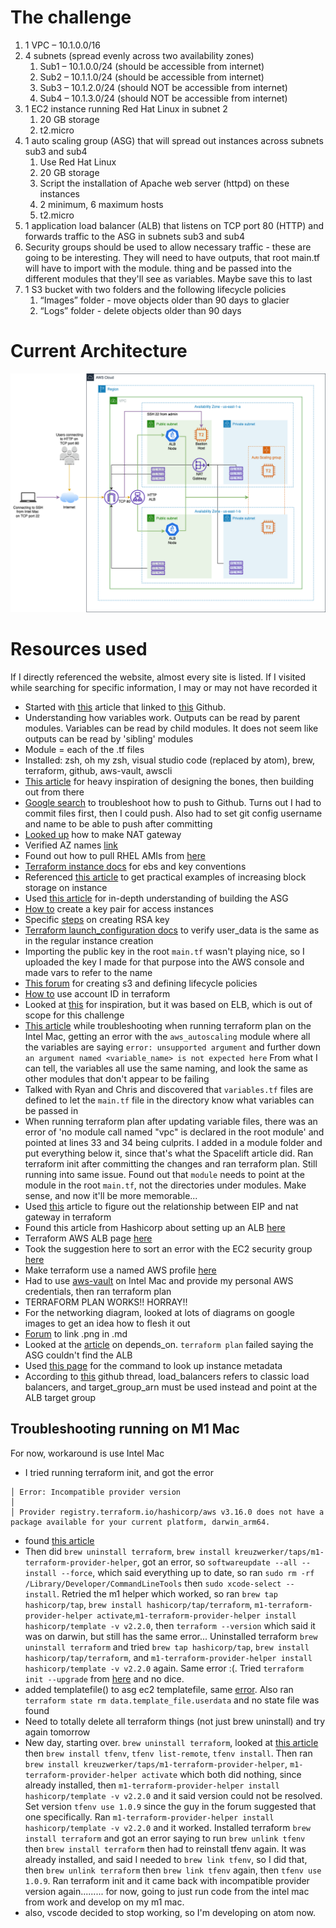 # The challenge
1. 1 VPC – 10.1.0.0/16
1. 4 subnets (spread evenly across two availability zones)
    1. Sub1 – 10.1.0.0/24 (should be accessible from internet)
    1. Sub2 – 10.1.1.0/24 (should be accessible from internet)
    1. Sub3 – 10.1.2.0/24 (should NOT be accessible from internet)
    1. Sub4 – 10.1.3.0/24 (should NOT be accessible from internet)
1. 1 EC2 instance running Red Hat Linux in subnet 2
    1. 20 GB storage
    1. t2.micro
1. 1 auto scaling group (ASG) that will spread out instances across subnets sub3 and sub4
    1. Use Red Hat Linux
    1. 20 GB storage
    1. Script the installation of Apache web server (httpd) on these instances
    1. 2 minimum, 6 maximum hosts
    1. t2.micro
1. 1 application load balancer (ALB) that listens on TCP port 80 (HTTP) and forwards traffic to the ASG in subnets sub3 and sub4
1. Security groups should be used to allow necessary traffic - these are going to be interesting. They will need to have outputs, that root main.tf will have to import with the module. thing and be passed into the different modules that they'll see as variables. Maybe save this to last
1. 1 S3 bucket with two folders and the following lifecycle policies
    1. “Images” folder - move objects older than 90 days to glacier
    1. “Logs” folder - delete objects older than 90 days

# Current Architecture
![Architecture diagram](./terraform-challenge-arch-diagram.drawio.png)


# Resources used
If I directly referenced the website, almost every site is listed. If I visited while searching for specific information, I may or may not have recorded it
- Started with [this](https://spacelift.io/blog/terraform-output) article that linked to [this](https://github.com/spacelift-io-blog-posts/Blog-Technical-Content/tree/master/terraform-output/modules) Github.
- Understanding how variables work. Outputs can be read by parent modules. Variables can be read by child modules. It does not seem like outputs can be read by 'sibling' modules
- Module = each of the .tf files
- Installed: zsh, oh my zsh, visual studio code (replaced by atom), brew, terraform, github, aws-vault, awscli
- [This article](https://spacelift.io/blog/terraform-output) for heavy inspiration of designing the bones, then building out from there
- [Google search](https://www.google.com/search?q=error%3A+src+refspec+main+does+not+match+any+error%3A+failed+to+push+some+refs+to+when+pushing+main+to+new+repo&oq=error%3A+src+refspec+main+does+not+match+any+error%3A+failed+to+push+some+refs+to+when+pushing+main+to+new+repo&aqs=chrome..69i57j69i58.4557j0j1&sourceid=chrome&ie=UTF-8) to troubleshoot how to push to Github. Turns out I had to commit files first, then I could push. Also had to set git config username and name to be able to push after committing
- [Looked up](https://registry.terraform.io/providers/hashicorp/aws/latest/docs/resources/nat_gateway) how to make NAT gateway
- Verified AZ names [link](https://www.google.com/search?q=availability+zones+in+aws+us-east-1&oq=availability+zones+in+aws+us-east-1&aqs=chrome..69i57.7210j0j1&sourceid=chrome&ie=UTF-8)
- Found out how to pull RHEL AMIs from [here](https://gmusumeci.medium.com/how-to-deploy-a-red-hat-enterprise-linux-rhel-ec2-instance-in-aws-using-terraform-6570ad6ee19f)
- [Terraform instance docs](https://registry.terraform.io/providers/hashicorp/aws/latest/docs/resources/instance) for ebs and key conventions
- Referenced [this article](https://thecodinginterface.com/blog/terraform-linux-ec2-ebs/) to get practical examples of increasing block storage on instance
- Used [this article](https://adamtheautomator.com/terraform-autoscaling-group/) for in-depth understanding of building the ASG
- [How to](https://registry.terraform.io/providers/hashicorp/aws/latest/docs/resources/key_pair) create a key pair for access instances
- Specific [steps](https://docs.tritondatacenter.com/public-cloud/getting-started/ssh-keys/generating-an-ssh-key-manually/manually-generating-your-ssh-key-in-mac-os-x) on creating RSA key
- [Terraform launch_configuration docs](https://registry.terraform.io/providers/hashicorp/aws/latest/docs/resources/launch_configuration) to verify user_data is the same as in the regular instance creation
- Importing the public key in the root `main.tf` wasn't playing nice, so I uploaded the key I made for that purpose into the AWS console and made vars to refer to the name
- [This forum](https://stackoverflow.com/questions/55373524/how-to-add-lifecycle-rules-to-an-s3-bucket-using-terraform) for creating s3 and defining lifecycle policies
- [How to](https://stackoverflow.com/questions/68397972/how-to-use-aws-account-id-variable-in-terraform) use account ID in terraform
- Looked at [this](https://hands-on.cloud/terraform-recipe-managing-auto-scaling-groups-and-load-balancers/) for inspiration, but it was based on ELB, which is out of scope for this challenge
- [This article](https://stackoverflow.com/questions/61512718/why-does-terraform-fail-with-an-argument-named-flow-log-destination-type-is-n) while troubleshooting when running terraform plan on the Intel Mac, getting an error with the `aws_autoscaling` module where all the variables are saying `error: unsupported argument` and further down `an argument named <variable_name> is not expected here` From what I can tell, the variables all use the same naming, and look the same as other modules that don't appear to be failing
- Talked with Ryan and Chris and discovered that `variables.tf` files are defined to let the `main.tf` file in the directory know what variables can be passed in
- When running terraform plan after updating variable files, there was an error of 'no module call named "vpc" is declared in the root module' and pointed at lines 33 and 34 being culprits. I added in a module folder and put everything below it, since that's what the Spacelift article did. Ran terraform init after committing the changes and ran terraform plan. Still running into same issue. Found out that `module` needs to point at the module in the root `main.tf`, not the directories under modules. Make sense, and now it'll be more memorable...
- Used [this](https://dev.betterdoc.org/infrastructure/2020/02/04/setting-up-a-nat-gateway-on-aws-using-terraform.html) article to figure out the relationship between EIP and nat gateway in terraform
- Found this article from Hashicorp about setting up an ALB [here](https://learn.hashicorp.com/tutorials/terraform/aws-asg)
- Terraform AWS ALB page [here](https://registry.terraform.io/providers/hashicorp/aws/latest/docs/resources/lb)
- Took the suggestion here to sort an error with the EC2 security group [here](https://www.reddit.com/r/Terraform/comments/c77ai2/vpc_security_group_ids_examples/)
- Make terraform use a named AWS profile [here](https://registry.terraform.io/providers/hashicorp/aws/latest/docs)
- Had to use [aws-vault](https://github.com/99designs/aws-vault) on Intel Mac and provide my personal AWS credentials, then ran terraform plan
- TERRAFORM PLAN WORKS!! HORRAY!!
- For the networking diagram, looked at lots of diagrams on google images to get an idea how to flesh it out
- [Forum](https://stackoverflow.com/questions/41604263/how-do-i-display-local-image-in-markdown) to link .png in .md
- Looked at the [article](https://www.terraform.io/language/meta-arguments/depends_on) on depends_on. `terraform plan` failed saying the ASG couldn't find the ALB
- Used [this page](https://docs.aws.amazon.com/AWSEC2/latest/UserGuide/instancedata-data-retrieval.html) for the command to look up instance metadata
- According to [this](github.com/terraform-aws-modules/terraform-aws-autoscaling/issues/16) github thread, load_balancers refers to classic load balancers, and target_group_arn must be used instead and point at the ALB target group

## Troubleshooting running on M1 Mac
For now, workaround is use Intel Mac

- I tried running terraform init, and got the error
```
│ Error: Incompatible provider version
│
│ Provider registry.terraform.io/hashicorp/aws v3.16.0 does not have a package available for your current platform, darwin_arm64.
```
- found [this article](https://discuss.hashicorp.com/t/template-v2-2-0-does-not-have-a-package-available-mac-m1/35099/3)
- Then did `brew uninstall terraform`, `brew install kreuzwerker/taps/m1-terraform-provider-helper`, got an error, so `softwareupdate --all --install --force`, which said everything up to date, so ran `sudo rm -rf /Library/Developer/CommandLineTools` then `sudo xcode-select --install`. Retried the m1 helper which worked, so ran `brew tap hashicorp/tap`, `brew install hashicorp/tap/terraform`, `m1-terraform-provider-helper activate`,`m1-terraform-provider-helper install hashicorp/template -v v2.2.0`, then `terraform --version` which said it was on darwin, but still has the same error... Uninstalled terraform `brew uninstall terraform` and tried `brew tap hashicorp/tap`, `brew install hashicorp/tap/terraform`, and `m1-terraform-provider-helper install hashicorp/template -v v2.2.0` again. Same error :(. Tried `terraform init --upgrade` from [here](https://stackoverflow.com/questions/66281882/how-can-i-get-terraform-init-to-run-on-my-apple-silicon-macbook-pro-for-the-go) and no dice.
- added templatefile() to asg ec2 templatefile, same [error](https://cloudonaut.io/terraform-incompatible-provider-version/). Also ran `terraform state rm data.template_file.userdata` and no state file was found
- Need to totally delete all terraform things (not just brew uninstall) and try again tomorrow
- New day, starting over. `brew uninstall terraform`, looked at [this article](https://discuss.hashicorp.com/t/template-v2-2-0-does-not-have-a-package-available-mac-m1/35099/7) then `brew install tfenv`, `tfenv list-remote`, `tfenv install`. Then ran `brew install kreuzwerker/taps/m1-terraform-provider-helper`, `m1-terraform-provider-helper activate` which both did nothing, since already installed, then `m1-terraform-provider-helper install hashicorp/template -v v2.2.0` and it said version could not be resolved. Set version `tfenv use 1.0.9` since the guy in the forum suggested that one specifically. Ran `m1-terraform-provider-helper install hashicorp/template -v v2.2.0` and it worked. Installed terraform `brew install terraform` and got an error saying to run `brew unlink tfenv` then `brew install terraform` then had to reinstall tfenv again. It was already installed, and said I needed to `brew link tfenv`, so I did that, then `brew unlink terraform` then `brew link tfenv` again, then `tfenv use 1.0.9`. Ran terraform init and it came back with incompatible provider version again......... for now, going to just run code from the intel mac from work and develop on my m1 mac.
- also, vscode decided to stop working, so I'm developing on atom now.
